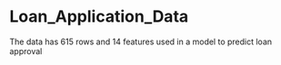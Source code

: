 # Loan_Application_Data
The data has 615 rows and 14 features used in a model to predict loan approval

